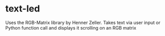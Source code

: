 # text-led
Uses the RGB-Matrix library by Henner Zeller.
Takes text via user input or Python function call and displays it scrolling on an RGB matrix 
